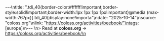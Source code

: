 ---\ntitle: ".tdi_40{border-color:#ffffff!important;border-style:solid!important;border-width:1px 1px 1px 1px!important}@media (max-width:767px){.tdi_40{display:none!importa"\ndate: "2025-10-14"\nsource: "coloss.org"\nlink: "https://coloss.org/activities/beebook/"\ntags: [europe]\n---
\n> Read at **coloss.org** → https://coloss.org/activities/beebook/\n